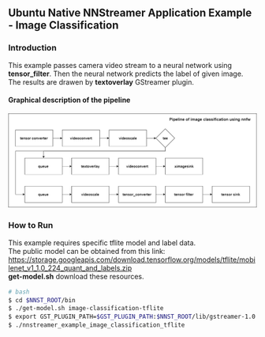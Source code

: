 ## Ubuntu Native NNStreamer Application Example - Image Classification
### Introduction
This example passes camera video stream to a neural network using **tensor_filter**. 
Then the neural network predicts the label of given image. The results are drawen by **textoverlay** GStreamer plugin.

#### Graphical description of the pipeline
![pipeline-img](./image_classification_nnfw.png)

### How to Run
This example requires specific tflite model and label data.  
The public model can be obtained from this link: https://storage.googleapis.com/download.tensorflow.org/models/tflite/mobilenet_v1_1.0_224_quant_and_labels.zip   
**get-model.<span>sh** download these resources.
```bash
# bash
$ cd $NNST_ROOT/bin
$ ./get-model.sh image-classification-tflite
$ export GST_PLUGIN_PATH=$GST_PLUGIN_PATH:$NNST_ROOT/lib/gstreamer-1.0
$ ./nnstreamer_example_image_classification_tflite
```
